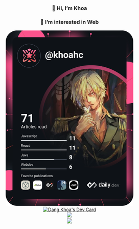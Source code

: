 

<div align=center>
    <h3>👋 Hi, I’m Khoa</h3>
    <h3>👀 I’m interested in Web</h3>
</div>

<div align=center>
    <a href="https://app.daily.dev/khoahc"><img src="https://github.com/khoahc/khoahc/blob/main/devcard.svg" width="400" alt="Dang Khoa's Dev Card"/></a>
    <a href="https://app.daily.dev/khoahc"><img src="https://api.daily.dev/devcards/b8871294f5234ef6bd351850bb111c7c.png?r=oqj" width="400" alt="Dang Khoa's Dev Card"/></a>
</div>

<div align=center>
  <img src="http://github-readme-streak-stats.herokuapp.com?user=khoahc&theme=dracula&date_format=M%20j%5B%2C%20Y%5D" />
</div>
<div align=center>
  <img src="https://github-readme-stats.vercel.app/api?username=khoahc&hide=contribs,prs&theme=dracula&date_format=M%20j%5B%2C%20Y%5D" />
</div>

